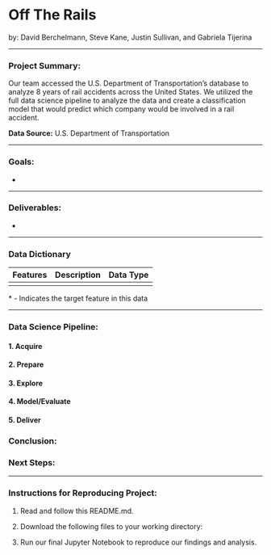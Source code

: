 # Off The Rails 
by: David Berchelmann, Steve Kane, Justin Sullivan, and Gabriela Tijerina 
****

### Project Summary:
Our team accessed the U.S. Department of Transportation’s database to analyze 8 years of rail accidents across the United States. We utilized the full data science pipeline to analyze the data and create a classification model that would predict which company would be involved in a rail accident.


**Data Source:** U.S. Department of Transportation 
****

### Goals:
* 


**** 

### Deliverables:
* 
**** 

### Data Dictionary

| Features | Description | Data Type |
|---------|-------------|-----------|
|  |  |  |


\* - Indicates the target feature in this data
***


### Data Science Pipeline:

#### 1. Acquire

#### 2. Prepare

#### 3. Explore

#### 4. Model/Evaluate

#### 5. Deliver


### Conclusion:


### Next Steps: 


****

### Instructions for Reproducing Project:  

1.  Read and follow this README.md. 

2.  Download the following files to your working directory:  

3.  Run our final Jupyter Notebook to reproduce our findings and analysis. 